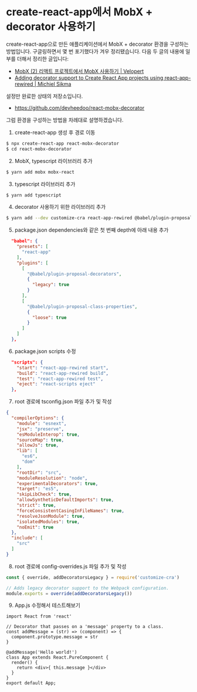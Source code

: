 # create-react-app에서 MobX + decorator 사용하기

create-react-app으로 만든 애플리케이션에서 MobX + decorator 환경을 구성하는 방법입니다. 구글링하면서 몇 번 포기했다가 겨우 정리됐습니다. 다음 두 글의 내용에 일부를 더해서 정리한 글입니다:

- [MobX (2) 리액트 프로젝트에서 MobX 사용하기 | Velopert](https://velog.io/@velopert/MobX-2-%EB%A6%AC%EC%95%A1%ED%8A%B8-%ED%94%84%EB%A1%9C%EC%A0%9D%ED%8A%B8%EC%97%90%EC%84%9C-MobX-%EC%82%AC%EC%9A%A9%ED%95%98%EA%B8%B0-oejltas52z)
- [Adding decorator support to Create React App projects using react-app-rewired | Michiel Sikma](https://medium.com/@michielsikma/adding-decorator-support-to-create-react-app-projects-using-react-app-rewired-df48e7ffd636)

설정만 완료한 상태의 저장소입니다.

- https://github.com/devheedoo/react-mobx-decorator

그럼 환경을 구성하는 방법을 차례대로 설명하겠습니다.

1. create-react-app 생성 후 경로 이동

```bash
$ npx create-react-app react-mobx-decorator
$ cd react-mobx-decorator
```

2. MobX, typescript 라이브러리 추가

```bash
$ yarn add mobx mobx-react
```

3. typescript 라이브러리 추가

```bash
$ yarn add typescript
```

4. decorator 사용하기 위한 라이브러리 추가

```bash
$ yarn add --dev customize-cra react-app-rewired @babel/plugin-proposal-class-properties @babel/plugin-proposal-decorators 
```

5. package.json dependencies와 같은 첫 번째 depth에 아래 내용 추가

```json
  "babel": {
    "presets": [
      "react-app"
    ],
    "plugins": [
      [
        "@babel/plugin-proposal-decorators",
        {
          "legacy": true
        }
      ],
      [
        "@babel/plugin-proposal-class-properties",
        {
          "loose": true
        }
      ]
    ]
  },
```

6. package.json scripts 수정

```json
  "scripts": {
    "start": "react-app-rewired start",
    "build": "react-app-rewired build",
    "test": "react-app-rewired test",
    "eject": "react-scripts eject"
  },
```

7. root 경로에 tsconfig.json 파일 추가 및 작성

```json
{
  "compilerOptions": {
    "module": "esnext",
    "jsx": "preserve",
    "esModuleInterop": true,
    "sourceMap": true,
    "allowJs": true,
    "lib": [
      "es6",
      "dom"
    ],
    "rootDir": "src",
    "moduleResolution": "node",
    "experimentalDecorators": true,
    "target": "es5",
    "skipLibCheck": true,
    "allowSyntheticDefaultImports": true,
    "strict": true,
    "forceConsistentCasingInFileNames": true,
    "resolveJsonModule": true,
    "isolatedModules": true,
    "noEmit": true
  },
  "include": [
    "src"
  ]
}
```

8. root 경로에 config-overrides.js 파일 추가 및 작성

```javascript
const { override, addDecoratorsLegacy } = require('customize-cra')

// Adds legacy decorator support to the Webpack configuration.
module.exports = override(addDecoratorsLegacy()) 
```

9. App.js 수정해서 테스트해보기

```react
import React from 'react'

// Decorator that passes on a 'message' property to a class.
const addMessage = (str) => (component) => {
  component.prototype.message = str
}

@addMessage('Hello world!')
class App extends React.PureComponent {
  render() {
    return <div>{ this.message }</div>
  }
}
export default App;
```


